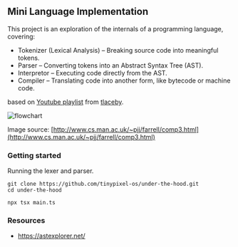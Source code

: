## Mini Language Implementation
This project is an exploration of the internals of a programming language, covering:

- Tokenizer (Lexical Analysis) – Breaking source code into meaningful tokens.
- Parser – Converting tokens into an Abstract Syntax Tree (AST).
- Interpretor – Executing code directly from the AST.
- Compiler – Translating code into another form, like bytecode or machine code.

based on [Youtube playlist](https://www.youtube.com/watch?v=8VB5TY1sIRo&list=PL_2VhOvlMk4UHGqYCLWc6GO8FaPl8fQTh) from [tlaceby](https://github.com/tlaceby).
  
![flowchart](https://github.com/user-attachments/assets/3de27b2d-1910-4fd8-a51f-d82fca65469e)

Image source: [http://www.cs.man.ac.uk/~pjj/farrell/comp3.html](http://www.cs.man.ac.uk/~pjj/farrell/comp3.html)

### Getting started

Running the lexer and parser.
```
git clone https://github.com/tinypixel-os/under-the-hood.git
cd under-the-hood

npx tsx main.ts
```

### Resources
- https://astexplorer.net/